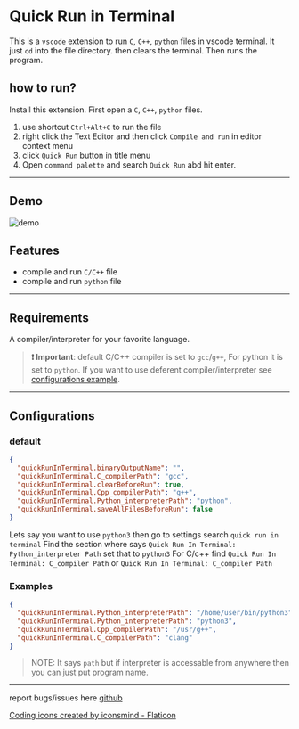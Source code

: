 # Quick Run in Terminal

This is a `vscode` extension to run `C`, `C++`, `python` files in vscode terminal.
It just `cd` into the file directory. then clears the terminal. Then runs the program.

## how to run?

Install this extension.
First open a `C`, `C++`, `python` files.

1. use shortcut `Ctrl+Alt+C` to run the file
2. right click the Text Editor and then click `Compile and run` in editor context menu
3. click `Quick Run` button in title menu
4. Open `command palette` and search `Quick Run` abd hit enter.

---

## Demo

![demo](res/demo/tutorial.gif)

## Features

- compile and run `C/C++` file
- compile and run `python` file
  <!-- - compile and run `java` file -->
  <!-- - compile and run `rust` file -->

---

## Requirements

A compiler/interpreter for your favorite language.

> **❗️ Important**: default C/C++ compiler is set to `gcc`/`g++`, For python it is set to `python`. If you want to use deferent compiler/interpreter see [configurations example](#example).

---

## Configurations

### default

```json
{
  "quickRunInTerminal.binaryOutputName": "",
  "quickRunInTerminal.C_compilerPath": "gcc",
  "quickRunInTerminal.clearBeforeRun": true,
  "quickRunInTerminal.Cpp_compilerPath": "g++",
  "quickRunInTerminal.Python_interpreterPath": "python",
  "quickRunInTerminal.saveAllFilesBeforeRun": false
}
```

Lets say you want to use `python3` then go to settings search `quick run in terminal`
Find the section where says `Quick Run In Terminal: Python_interpreter Path`
set that to `python3`
For C/c++ find `Quick Run In Terminal: C_compiler Path` or `Quick Run In Terminal: C_compiler Path`

### Examples

```json
{
  "quickRunInTerminal.Python_interpreterPath": "/home/user/bin/python3",
  "quickRunInTerminal.Python_interpreterPath": "python3",
  "quickRunInTerminal.Cpp_compilerPath": "/usr/g++",
  "quickRunInTerminal.C_compilerPath": "clang"
}
```

> NOTE: It says `path` but if interpreter is accessable from anywhere then you can just put program name.

---

report bugs/issues here [github](https://github.com/AbrarShakhi/runccpp-vsce/issues)

<a href="https://www.flaticon.com/free-icons/coding" title="coding icons">Coding icons created by iconsmind - Flaticon</a>
